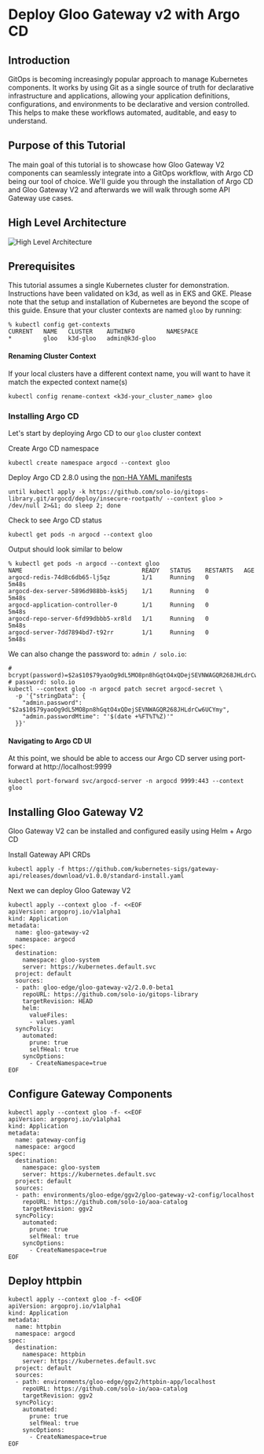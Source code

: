 # Deploy Gloo Gateway v2 with Argo CD

## Introduction
GitOps is becoming increasingly popular approach to manage Kubernetes components. It works by using Git as a single source of truth for declarative infrastructure and applications, allowing your application definitions, configurations, and environments to be declarative and version controlled. This helps to make these workflows automated, auditable, and easy to understand.

## Purpose of this Tutorial
The main goal of this tutorial is to showcase how Gloo Gateway V2 components can seamlessly integrate into a GitOps workflow, with Argo CD being our tool of choice. We'll guide you through the installation of Argo CD and Gloo Gateway V2 and afterwards we will walk through some API Gateway use cases.

## High Level Architecture
![High Level Architecture](.images/single-cluster-arch1.png)

## Prerequisites
This tutorial assumes a single Kubernetes cluster for demonstration. Instructions have been validated on k3d, as well as in EKS and GKE. Please note that the setup and installation of Kubernetes are beyond the scope of this guide. Ensure that your cluster contexts are named `gloo` by running:
```
% kubectl config get-contexts
CURRENT   NAME   CLUSTER    AUTHINFO         NAMESPACE
*         gloo   k3d-gloo   admin@k3d-gloo   
```

#### Renaming Cluster Context
If your local clusters have a different context name, you will want to have it match the expected context name(s)
```
kubectl config rename-context <k3d-your_cluster_name> gloo
```

### Installing Argo CD	
Let's start by deploying Argo CD to our `gloo` cluster context

Create Argo CD namespace
```
kubectl create namespace argocd --context gloo
```

Deploy Argo CD 2.8.0 using the [non-HA YAML manifests](https://github.com/argoproj/argo-cd/releases)
```
until kubectl apply -k https://github.com/solo-io/gitops-library.git/argocd/deploy/insecure-rootpath/ --context gloo > /dev/null 2>&1; do sleep 2; done
```

Check to see Argo CD status
```
kubectl get pods -n argocd --context gloo
```

Output should look similar to below
```
% kubectl get pods -n argocd --context gloo
NAME                                  READY   STATUS    RESTARTS   AGE
argocd-redis-74d8c6db65-lj5qz         1/1     Running   0          5m48s
argocd-dex-server-5896d988bb-ksk5j    1/1     Running   0          5m48s
argocd-application-controller-0       1/1     Running   0          5m48s
argocd-repo-server-6fd99dbbb5-xr8ld   1/1     Running   0          5m48s
argocd-server-7dd7894bd7-t92rr        1/1     Running   0          5m48s
```

We can also change the password to: `admin / solo.io`:
```
# bcrypt(password)=$2a$10$79yaoOg9dL5MO8pn8hGqtO4xQDejSEVNWAGQR268JHLdrCw6UCYmy
# password: solo.io
kubectl --context gloo -n argocd patch secret argocd-secret \
  -p '{"stringData": {
    "admin.password": "$2a$10$79yaoOg9dL5MO8pn8hGqtO4xQDejSEVNWAGQR268JHLdrCw6UCYmy",
    "admin.passwordMtime": "'$(date +%FT%T%Z)'"
  }}'
```

#### Navigating to Argo CD UI
At this point, we should be able to access our Argo CD server using port-forward at http://localhost:9999
```
kubectl port-forward svc/argocd-server -n argocd 9999:443 --context gloo
```

## Installing Gloo Gateway V2
Gloo Gateway V2 can be installed and configured easily using Helm + Argo CD

Install Gateway API CRDs
```
kubectl apply -f https://github.com/kubernetes-sigs/gateway-api/releases/download/v1.0.0/standard-install.yaml
```

Next we can deploy Gloo Gateway V2
```
kubectl apply --context gloo -f- <<EOF
apiVersion: argoproj.io/v1alpha1
kind: Application
metadata:
  name: gloo-gateway-v2
  namespace: argocd
spec:
  destination:
    namespace: gloo-system
    server: https://kubernetes.default.svc
  project: default
  sources:
  - path: gloo-edge/gloo-gateway-v2/2.0.0-beta1
    repoURL: https://github.com/solo-io/gitops-library
    targetRevision: HEAD
    helm:
      valueFiles:
      - values.yaml
  syncPolicy:
    automated:
      prune: true
      selfHeal: true
    syncOptions:
      - CreateNamespace=true
EOF
```

## Configure Gateway Components
```
kubectl apply --context gloo -f- <<EOF
apiVersion: argoproj.io/v1alpha1
kind: Application
metadata:
  name: gateway-config
  namespace: argocd
spec:
  destination:
    namespace: gloo-system
    server: https://kubernetes.default.svc
  project: default
  sources:
  - path: environments/gloo-edge/ggv2/gloo-gateway-v2-config/localhost
    repoURL: https://github.com/solo-io/aoa-catalog
    targetRevision: ggv2
  syncPolicy:
    automated:
      prune: true
      selfHeal: true
    syncOptions:
      - CreateNamespace=true
EOF
```

## Deploy httpbin
```
kubectl apply --context gloo -f- <<EOF
apiVersion: argoproj.io/v1alpha1
kind: Application
metadata:
  name: httpbin
  namespace: argocd
spec:
  destination:
    namespace: httpbin
    server: https://kubernetes.default.svc
  project: default
  sources:
  - path: environments/gloo-edge/ggv2/httpbin-app/localhost
    repoURL: https://github.com/solo-io/aoa-catalog
    targetRevision: ggv2
  syncPolicy:
    automated:
      prune: true
      selfHeal: true
    syncOptions:
      - CreateNamespace=true
EOF
```

